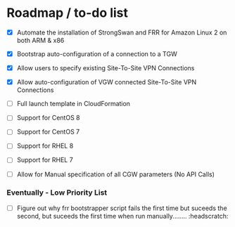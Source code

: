 # Roadmap / to-do list


- [x] Automate the installation of StrongSwan and FRR for Amazon Linux 2 on both ARM & x86
- [x] Bootstrap auto-configuration of a connection to a TGW
- [x] Allow users to specify existing Site-To-Site VPN Connections
- [x] Allow auto-configuration of VGW connected Site-To-Site VPN Connections
- [ ] Full launch template in CloudFormation
- [ ] Support for CentOS 8
- [ ] Support for CentOS 7
- [ ] Support for RHEL 8
- [ ] Support for RHEL 7
- [ ] Allow for Manual specification of all CGW parameters (No API Calls)



### Eventually - Low Priority List

- [ ] Figure out why frr bootstrapper script fails the first time but suceeds the second, but suceeds the first time when run manually........ :headscratch:
